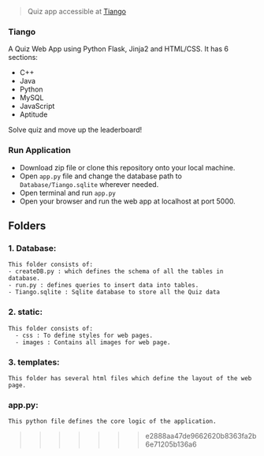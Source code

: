 > Quiz app accessible at [Tiango](http://satyapriya.pythonanywhere.com)

### Tiango
A Quiz Web App using Python Flask, Jinja2 and HTML/CSS. 
It has 6 sections:
  * C++
  * Java
  * Python
  * MySQL
  * JavaScript
  * Aptitude
  
Solve quiz and move up the leaderboard!

### Run Application
- Download zip file or clone this repository onto your local machine.
- Open `app.py` file and change the database path to `Database/Tiango.sqlite` wherever needed.
- Open terminal and run `app.py`
- Open your browser and run the web app at localhost at port 5000.

## Folders
### 1. Database:
    This folder consists of:
    - createDB.py : which defines the schema of all the tables in database.
    - run.py : defines queries to insert data into tables.
    - Tiango.sqlite : Sqlite database to store all the Quiz data
    
### 2. static:
    This folder consists of:
      - css : To define styles for web pages.
      - images : Contains all images for web page.
      
### 3. templates:
    This folder has several html files which define the layout of the web page.
    
### app.py:
    This python file defines the core logic of the application.
  
>>>>>>> e2888aa47de9662620b8363fa2b6e71205b136a6
